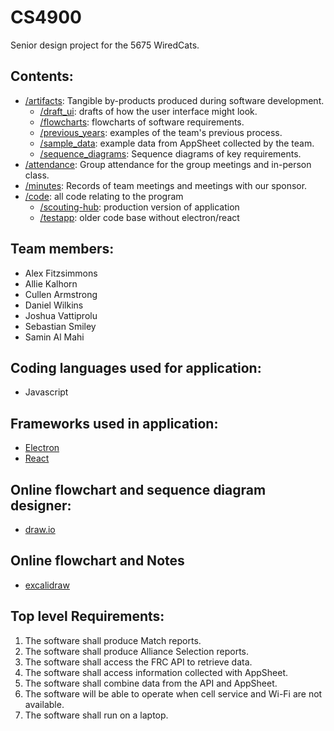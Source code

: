 # CS4900

Senior design project for the 5675 WiredCats.

## Contents:

- [/artifacts](/artifacts/): Tangible by-products produced during software development.
  - [/draft_ui](/artifacts/draft_ui/): drafts of how the user interface might look.
  - [/flowcharts](/artifacts/flowcharts/): flowcharts of software requirements.
  - [/previous_years](/artifacts/previous_years/): examples of the team's previous process.
  - [/sample_data](/artifacts/sample_data/): example data from AppSheet collected by the team.
  - [/sequence_diagrams](/artifacts/sequence_diagrams/): Sequence diagrams of key requirements.
- [/attendance](/attendance/): Group attendance for the group meetings and in-person class.
- [/minutes](/minutes/): Records of team meetings and meetings with our sponsor.
- [/code](/code/): all code relating to the program
  - [/scouting-hub](/code/scouting-hub/): production version of application
  - [/testapp](/code/testapp/): older code base without electron/react

## Team members:

- Alex Fitzsimmons
- Allie Kalhorn
- Cullen Armstrong
- Daniel Wilkins
- Joshua Vattiprolu
- Sebastian Smiley
- Samin Al Mahi

## Coding languages used for application:

- Javascript

## Frameworks used in application:

- [Electron](https://www.electronjs.org/)
- [React](https://react.dev/)

## Online flowchart and sequence diagram designer:

- [draw.io](https://app.diagrams.net/)

## Online flowchart and Notes

- [excalidraw](https://excalidraw.com/)

## Top level Requirements:

1. The software shall produce Match reports.
2. The software shall produce Alliance Selection reports.
3. The software shall access the FRC API to retrieve data.
4. The software shall access information collected with AppSheet.
5. The software shall combine data from the API and AppSheet.
6. The software will be able to operate when cell service and Wi-Fi are not available.
7. The software shall run on a laptop.
